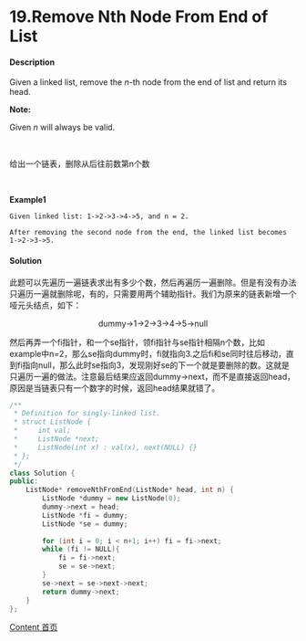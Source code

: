 # 19.Remove Nth Node From End of List

#### Description

Given a linked list, remove the *n*-th node from the end of list and return its head.

**Note:**

Given *n* will always be valid.

<br>

给出一个链表，删除从后往前数第n个数

<br>

**Example1**


```
Given linked list: 1->2->3->4->5, and n = 2.

After removing the second node from the end, the linked list becomes 1->2->3->5.
```



#### Solution

此题可以先遍历一遍链表求出有多少个数，然后再遍历一遍删除。但是有没有办法只遍历一遍就删除呢，有的，只需要用两个辅助指针。我们为原来的链表新增一个哑元头结点，如下：

<center>dummy->1->2->3->4->5->null </center>

然后再弄一个fi指针，和一个se指针，领fi指针与se指针相隔n个数，比如example中n=2，那么se指向dummy时，fi就指向3.之后fi和se同时往后移动，直到fi指向null，那么此时se指向3，发现刚好se的下一个就是要删除的数。这就是只遍历一遍的做法。注意最后结果应返回dummy->next，而不是直接返回head，原因是当链表只有一个数字的时候，返回head结果就错了。

```c++
/**
 * Definition for singly-linked list.
 * struct ListNode {
 *     int val;
 *     ListNode *next;
 *     ListNode(int x) : val(x), next(NULL) {}
 * };
 */
class Solution {
public:
    ListNode* removeNthFromEnd(ListNode* head, int n) {
        ListNode *dummy = new ListNode(0);
        dummy->next = head;
        ListNode *fi = dummy;
        ListNode *se = dummy;
        
        for (int i = 0; i < n+1; i++) fi = fi->next;
        while (fi != NULL){
            fi = fi->next;
            se = se->next;
        }
        se->next = se->next->next;
        return dummy->next;
    }
};
```



[Content   首页](../README.md)

